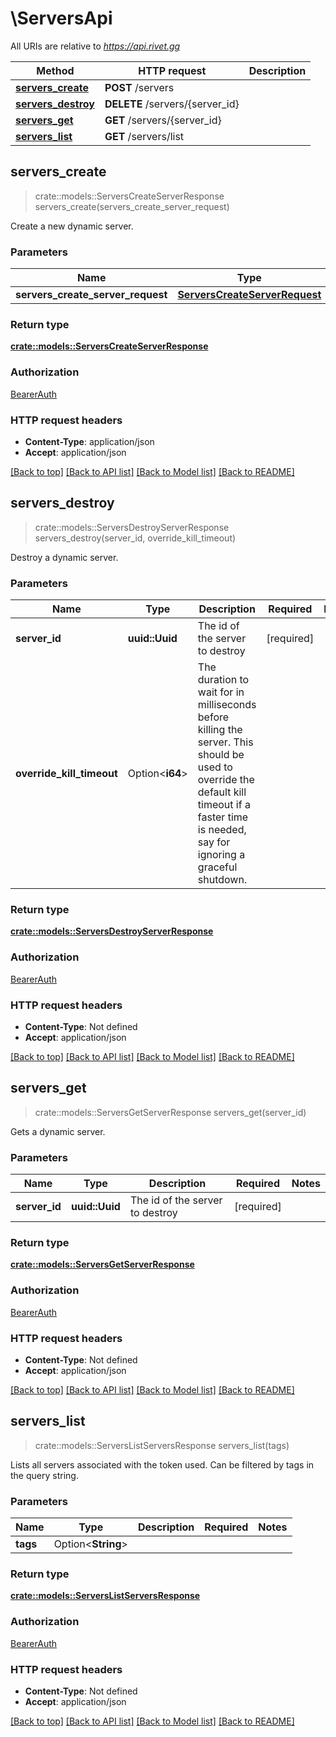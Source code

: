 # \ServersApi

All URIs are relative to *https://api.rivet.gg*

Method | HTTP request | Description
------------- | ------------- | -------------
[**servers_create**](ServersApi.md#servers_create) | **POST** /servers | 
[**servers_destroy**](ServersApi.md#servers_destroy) | **DELETE** /servers/{server_id} | 
[**servers_get**](ServersApi.md#servers_get) | **GET** /servers/{server_id} | 
[**servers_list**](ServersApi.md#servers_list) | **GET** /servers/list | 



## servers_create

> crate::models::ServersCreateServerResponse servers_create(servers_create_server_request)


Create a new dynamic server.

### Parameters


Name | Type | Description  | Required | Notes
------------- | ------------- | ------------- | ------------- | -------------
**servers_create_server_request** | [**ServersCreateServerRequest**](ServersCreateServerRequest.md) |  | [required] |

### Return type

[**crate::models::ServersCreateServerResponse**](ServersCreateServerResponse.md)

### Authorization

[BearerAuth](../README.md#BearerAuth)

### HTTP request headers

- **Content-Type**: application/json
- **Accept**: application/json

[[Back to top]](#) [[Back to API list]](../README.md#documentation-for-api-endpoints) [[Back to Model list]](../README.md#documentation-for-models) [[Back to README]](../README.md)


## servers_destroy

> crate::models::ServersDestroyServerResponse servers_destroy(server_id, override_kill_timeout)


Destroy a dynamic server.

### Parameters


Name | Type | Description  | Required | Notes
------------- | ------------- | ------------- | ------------- | -------------
**server_id** | **uuid::Uuid** | The id of the server to destroy | [required] |
**override_kill_timeout** | Option<**i64**> | The duration to wait for in milliseconds before killing the server. This should be used to override the default kill timeout if a faster time is needed, say for ignoring a graceful shutdown. |  |

### Return type

[**crate::models::ServersDestroyServerResponse**](ServersDestroyServerResponse.md)

### Authorization

[BearerAuth](../README.md#BearerAuth)

### HTTP request headers

- **Content-Type**: Not defined
- **Accept**: application/json

[[Back to top]](#) [[Back to API list]](../README.md#documentation-for-api-endpoints) [[Back to Model list]](../README.md#documentation-for-models) [[Back to README]](../README.md)


## servers_get

> crate::models::ServersGetServerResponse servers_get(server_id)


Gets a dynamic server.

### Parameters


Name | Type | Description  | Required | Notes
------------- | ------------- | ------------- | ------------- | -------------
**server_id** | **uuid::Uuid** | The id of the server to destroy | [required] |

### Return type

[**crate::models::ServersGetServerResponse**](ServersGetServerResponse.md)

### Authorization

[BearerAuth](../README.md#BearerAuth)

### HTTP request headers

- **Content-Type**: Not defined
- **Accept**: application/json

[[Back to top]](#) [[Back to API list]](../README.md#documentation-for-api-endpoints) [[Back to Model list]](../README.md#documentation-for-models) [[Back to README]](../README.md)


## servers_list

> crate::models::ServersListServersResponse servers_list(tags)


Lists all servers associated with the token used. Can be filtered by tags in the query string.

### Parameters


Name | Type | Description  | Required | Notes
------------- | ------------- | ------------- | ------------- | -------------
**tags** | Option<**String**> |  |  |

### Return type

[**crate::models::ServersListServersResponse**](ServersListServersResponse.md)

### Authorization

[BearerAuth](../README.md#BearerAuth)

### HTTP request headers

- **Content-Type**: Not defined
- **Accept**: application/json

[[Back to top]](#) [[Back to API list]](../README.md#documentation-for-api-endpoints) [[Back to Model list]](../README.md#documentation-for-models) [[Back to README]](../README.md)

